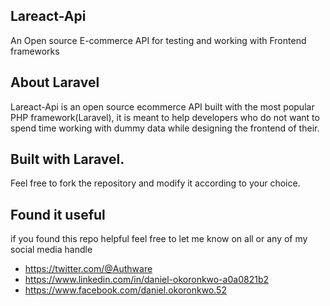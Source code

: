 ## Lareact-Api
An Open source E-commerce API for testing and working with Frontend frameworks

## About Laravel

Lareact-Api is an open source ecommerce API built with the most popular PHP framework(Laravel), it is meant to help developers who do not want to spend time working with dummy data while designing the frontend of their.

## Built with Laravel.

Feel free to fork the repository and modify it according to your choice.

## Found it useful
if you found this repo helpful feel free to let me know on all or any of my social media handle
- https://twitter.com/@Authware
- https://www.linkedin.com/in/daniel-okoronkwo-a0a0821b2
- https://www.facebook.com/daniel.okoronkwo.52


